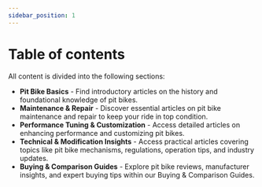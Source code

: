 ```yaml
---
sidebar_position: 1
---
```


# Table of contents

All content is divided into the following sections:
- **Pit Bike Basics** - Find introductory articles on the history and foundational knowledge of pit bikes.
- **Maintenance & Repair** - Discover essential articles on pit bike maintenance and repair to keep your ride in top condition.
- **Performance Tuning & Customization** - Access detailed articles on enhancing performance and customizing pit bikes.
- **Technical & Modification Insights** - Access practical articles covering topics like pit bike mechanisms, regulations, operation tips, and industry updates.
- **Buying & Comparison Guides** - Explore pit bike reviews, manufacturer insights, and expert buying tips within our Buying & Comparison Guides.
